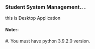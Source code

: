 ### Student System Management.. .
<p> this is Desktop Application 


#### Note:-
  
#. You must have python 3.9.2.0 version.
